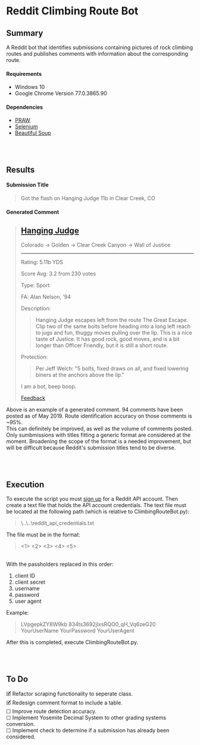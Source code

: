 # Reddit Climbing Route Bot

## Summary 
A Reddit bot that identifies submissions containing pictures of rock climbing routes and publishes comments with information about the corresponding route.

#### Requirements

- Windows 10
- Google Chrome Version 77.0.3865.90

#### Dependencies

- [PRAW](https://github.com/praw-dev/praw "GitHub") </br>
- [Selenium](https://github.com/seleniumbase/SeleniumBase "GitHub") </br>
- [Beautiful Soup](https://www.crummy.com/software/BeautifulSoup/bs4/doc/ "Documentation")



</br></br>
## Results

#### Submission Title
>Got the flash on Hanging Judge 11b in Clear Creek, CO

#### Generated Comment
>## [Hanging Judge](https://www.mountainproject.com/route/105752059/hanging-judge?search=1&type=route&method=resultsPage&query=Hanging%20Judge "Mountain Project")
>
>Colorado -> Golden -> Clear Creek Canyon -> Wall of Justice
>
>***
>
>Rating: 5.11b YDS
>
>Score Avg: 3.2 from 230 votes
>
>Type: Sport
>
>FA: Alan Nelson, '94
>
>Description:
>
>>Hanging Judge escapes left from the route The Great Escape. Clip two of the same bolts before heading into a long left reach to jugs and fun, thuggy moves pulling over the lip. This is a nice taste of Justice. It has good rock, good moves, and is a bit longer than Officer Friendly, but it is still a short route.
>
>Protection:
>
>>Per Jeff Welch: "5 bolts, fixed draws on all, and fixed lowering biners at the anchors above the lip."
>
>I am a bot, beep boop.
>
>[Feedback](https://np.reddit.com/message/compose?to=ClimbingRouteBot "PM's and comments are monitored! Feedback is welcome.")

Above is an example of a generated comment. 94 comments have been posted as of May 2019. Route identification accuracy on those comments is ~95%.
</br>This can definitely be improved, as well as the volume of comments posted.
Only sumbmissions with titles fitting a generic format are considered at the moment.
Broadening the scope of the format is a needed improvement, but will be difficult because Reddit's submission titles tend to be diverse.




</br></br>
## Execution
To execute the script you must [sign up](https://www.reddit.com/prefs/apps "Sign up for Reddit API account") for a Reddit API account.
Then create a text file that holds the API account credentials.
The text file must be located at the following path (which is relative to ClimbingRouteBot.py):
> \\..\\..\\reddit_api_credentials.txt

The file must be in the format:
> <1> <2> <3> <4> <5>


</br> With the passholders replaced in this order:
1. client ID
2. client secret
3. username
4. password
5. user agent

Example:

> LVpgepkZY8W9kb 834ts3692jIxsRQO0_qH_Vq6zeG20 YourUserName YourPassword YourUserAgent

After this is completed, execute ClimbingRouteBot.py.





</br></br>
## To Do
🗹 Refactor scraping functionality to seperate class.
</br>🗹 Redesign comment format to include a table.
</br>☐ Improve route detection accuracy.
</br>☐ Implement Yosemite Decimal System to other grading systems conversion.
</br>☐ Implement check to determine if a submission has already been considered.
